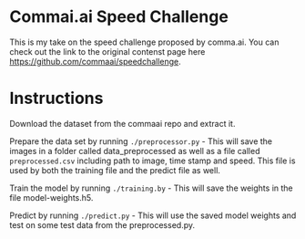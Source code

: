 # Commai.ai Speed Challenge
This is my take on the speed challenge proposed by comma.ai. You can check out the link to 
the original contenst page here https://github.com/commaai/speedchallenge.

# Instructions 
Download the dataset from the commaai repo and extract it.  

Prepare the data set by running `./preprocessor.py` - This will save the images in a folder called data_preprocessed as well as a file called `preprocessed.csv` including path to image, time stamp and speed. This file is used by both the training file and the predict file as well.  

Train the model by running `./training.by` - This will save the weights in the file model-weights.h5.  

Predict by running `./predict.py` - This will use the saved model weights and test on some test data from the preprocessed.py.  
